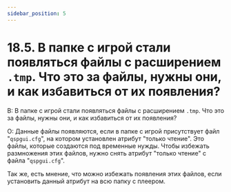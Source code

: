 ```yaml
---
sidebar_position: 5
---
```


# 18.5. В папке с игрой стали появляться файлы с расширением `.tmp`. Что это за файлы, нужны они, и как избавиться от их появления?
<!-- [:faq_18_05] -->
В: В папке с игрой стали появляться файлы с расширением `.tmp`. Что это за файлы, нужны они, и как избавиться от их появления?

О:
Данные файлы появляются, если в папке с игрой присутствует файл "`qspgui.cfg`", на котором установлен атрибут "только чтение". Это файлы, которые создаются под временные нужды. Чтобы избежать размножения этих файлов, нужно снять атрибут "только чтение" с файла "`qspgui.cfg`".

Так же, есть мнение, что можно избежать появления этих файлов, если установить данный атрибут на всю папку с плеером.
